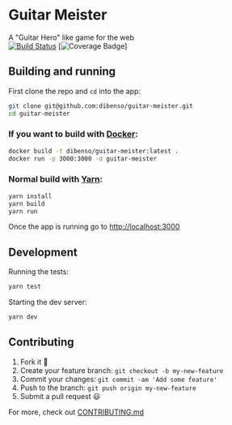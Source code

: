 # Guitar Meister     
A "Guitar Hero" like game for the web        
[![Build Status](https://travis-ci.com/dibenso/guitar-meister.svg?branch=main)](https://travis-ci.com/dibenso/guitar-meister)
[![Coverage Badge](https://img.shields.io/endpoint?url=https://gist.githubusercontent.com/dibenso/33edcb79881ab89aad8ac0f97a51c8a1/raw/guitar-meister__heads_main.json)]
## Building and running
First clone the repo and `cd` into the app:     
```sh
git clone git@github.com:dibenso/guitar-meister.git
cd guitar-meister
```
### If you want to build with [Docker](https://www.docker.com/):
```sh
docker build -t dibenso/guitar-meister:latest .
docker run -p 3000:3000 -d guitar-meister
```
### Normal build with [Yarn](https://yarnpkg.com/):
```sh
yarn install
yarn build
yarn run
```
Once the app is running go to [http://localhost:3000](http://localhost:3000)
## Development
Running the tests:
```sh
yarn test
```
Starting the dev server:
```sh
yarn dev
```
## Contributing
1. Fork it :fork_and_knife:
2. Create your feature branch: `git checkout -b my-new-feature`
3. Commit your changes: `git commit -am 'Add some feature'`
4. Push to the branch: `git push origin my-new-feature`
5. Submit a pull request :smiley:

For more, check out [CONTRIBUTING.md](https://github.com/dibenso/guitar-meister/blob/main/CONTRIBUTING.md)
